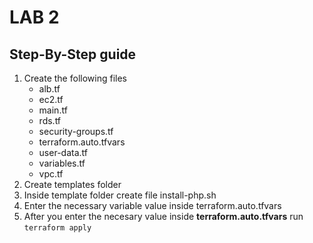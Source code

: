 # LAB 2 
## Step-By-Step guide

1. Create the following files 
    - alb.tf
    - ec2.tf
    - main.tf
    - rds.tf
    - security-groups.tf
    - terraform.auto.tfvars
    - user-data.tf
    - variables.tf
    - vpc.tf
2. Create templates folder 
3. Inside template folder create file install-php.sh
4. Enter the necessary variable value inside terraform.auto.tfvars
5. After you enter the necesary value inside __terraform.auto.tfvars__  run `terraform apply`